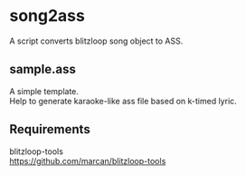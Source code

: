 # song2ass
A script converts blitzloop song object to ASS.

## sample.ass  
A simple template.  
Help to generate karaoke-like ass file based on k-timed lyric.


## Requirements   

blitzloop-tools  
https://github.com/marcan/blitzloop-tools
